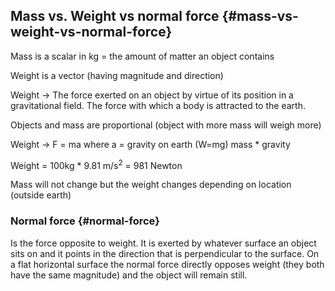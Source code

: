 ## Mass vs. Weight vs normal force {#mass-vs-weight-vs-normal-force}

Mass is a scalar in kg = the amount of matter an object contains

Weight is a vector (having magnitude and direction)

Weight -&gt; The force exerted on an object by virtue of its position in a gravitational field. The force with which a body is attracted to the earth.

Objects and mass are proportional (object with more mass will weigh more)

Weight -&gt; F = ma where a = gravity on earth (W=mg) mass * gravity

Weight = 100kg * 9.81 m/s<sup>2</sup> = 981 Newton

Mass will not change but the weight changes depending on location (outside earth)

### Normal force {#normal-force}

Is the force opposite to weight. It is exerted by whatever surface an object sits on and it points in the direction that is perpendicular to the surface. On a flat horizontal surface the normal force directly opposes weight (they both have the same magnitude) and the object will remain still.